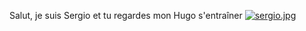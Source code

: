 Salut, je suis Sergio et tu regardes mon Hugo s'entraîner
[![sergio.jpg](https://i.postimg.cc/dV95rdM8/sergio.jpg)](https://postimg.cc/5X65MX20)
